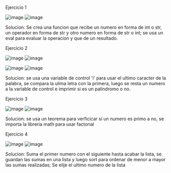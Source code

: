 Ejercicio 1 

![image](https://github.com/user-attachments/assets/5105e868-f22f-4153-bdb4-8530cdafea52)
![image](https://github.com/user-attachments/assets/7b484022-3a77-4a8d-b21c-fe1670c590fd)

Solucion: Se crea una funcion que recibe un numero en forma de int o str, un operador en forma de str y otro numero en forma de str o int; 
se usa un eval para evaluar la operacion y que de un resultado.

Ejercicio 2

![image](https://github.com/user-attachments/assets/c1d267aa-029f-4fd0-a971-5d3a9a65db24)
![image](https://github.com/user-attachments/assets/d336cdba-f20b-4ee8-be51-7ffb4da41166)

![image](https://github.com/user-attachments/assets/4953e42b-dc1b-4812-9fb4-05dcda3aa8af)
![image](https://github.com/user-attachments/assets/8deaa751-77e7-4877-be65-f2a0270b5b99)

Solucion: se usa una variable de control 'i' para usar el ultimo caracter de la palabra, se compara la ulima letra con la primera, luego se 
resta un numero a la variable de control e imprimir si es un palindromo o no.

Ejercicio 3

![image](https://github.com/user-attachments/assets/adeea115-8848-4229-82b0-599cb704a419)
![image](https://github.com/user-attachments/assets/51a12271-247d-49b9-bc20-c9bd747546e8)

Solucion: se usa un teorema para verficicar si un numero es primo a no, se importa la libreria math para usar factorial

Ejercicio 4

![image](https://github.com/user-attachments/assets/1feb2cf8-8c73-4bc4-8a0b-23e68cd8424b)
![image](https://github.com/user-attachments/assets/1a42640d-8ea8-4232-929d-bcabb7be6bfd)

Solucion: Suma el primer numero con el siguiente hasta acabar la lista, se guardan las sumas en una lista y luego sort para ordenar de menor a
mayor las sumas realizadas; Se elije el ultimo numero de la lista










